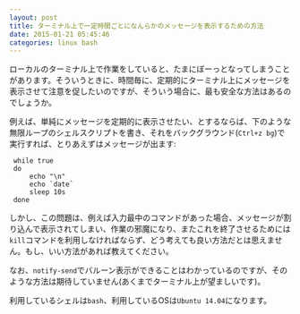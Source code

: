 ```yaml
---
layout: post
title: ターミナル上で一定時間ごとになんらかのメッセージを表示するための方法
date: 2015-01-21 05:45:46
categories: linux bash
---
```

<!-- {% raw %} -->
<p>ローカルのターミナル上で作業をしていると、たまにぼーっとなってしまうことがあります。そういうときに、時間毎に、定期的にターミナル上にメッセージを表示させて注意を促したいのですが、そういう場合に、最も安全な方法はあるのでしょうか。</p>

<p>例えば、単純にメッセージを定期的に表示させたい、とするならば、下のような無限ループのシェルスクリプトを書き、それをバックグラウンド(<code>Ctrl+z bg</code>)で実行すれば、とりあえずはメッセージが出ます:</p>

<pre><code> while true
 do
     echo "\n"
     echo `date`
     sleep 10s
 done
</code></pre>

<p>しかし、この問題は、例えば入力最中のコマンドがあった場合、メッセージが割り込んで表示されてしまい、作業の邪魔になり、またこれを終了させるためには<code>kill</code>コマンドを利用しなければならず、どう考えても良い方法だとは思えません。もし、いい方法があれば教えてください。</p>

<p>なお、<code>notify-send</code>でバルーン表示ができることはわかっているのですが、そのような方法は期待していません(あくまでターミナル上が望ましいです)。</p>

<p>利用しているシェルは<code>bash</code>、利用しているOSは<code>Ubuntu 14.04</code>になります。</p>
<!-- {% endraw %} -->

